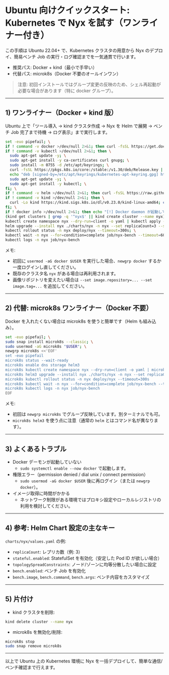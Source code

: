 # Ubuntu 向けクイックスタート: Kubernetes で Nyx を試す（ワンライナー付き）

この手順は Ubuntu 22.04+ で、Kubernetes クラスタの用意から Nyx のデプロイ、簡易ベンチ Job の実行・ログ確認までを一気通貫で行います。

- 推奨パス: Docker + kind（最小で手早い）
- 代替パス: microk8s（Docker 不要のオールインワン）

> 注意: 初回インストールではグループ変更の反映のため、シェル再起動が必要な場合があります（特に docker グループ）。

---

## 1) ワンライナー（Docker + kind 版）

Ubuntu 上で「ツール導入 → kind クラスタ作成 → Nyx を Helm で展開 → ベンチ Job 完了まで待機 → ログ表示」まで実行します。

```bash
set -euo pipefail; \
if ! command -v docker >/dev/null 2>&1; then curl -fsSL https://get.docker.com | sh; sudo usermod -aG docker "$USER"; fi; \
if ! command -v kubectl >/dev/null 2>&1; then \
  sudo apt-get update -y; \
  sudo apt-get install -y ca-certificates curl gnupg; \
  sudo install -m 0755 -d /etc/apt/keyrings; \
  curl -fsSL https://pkgs.k8s.io/core:/stable:/v1.30/deb/Release.key | sudo gpg --dearmor -o /etc/apt/keyrings/kubernetes-apt-keyring.gpg; \
  echo "deb [signed-by=/etc/apt/keyrings/kubernetes-apt-keyring.gpg] https://pkgs.k8s.io/core:/stable:/v1.30/deb/ /" | sudo tee /etc/apt/sources.list.d/kubernetes.list >/dev/null; \
  sudo apt-get update -y; \
  sudo apt-get install -y kubectl; \
fi; \
if ! command -v helm >/dev/null 2>&1; then curl -fsSL https://raw.githubusercontent.com/helm/helm/main/scripts/get-helm-3 | bash; fi; \
if ! command -v kind >/dev/null 2>&1; then \
  curl -Lo kind https://kind.sigs.k8s.io/dl/v0.23.0/kind-linux-amd64; chmod +x kind; sudo mv kind /usr/local/bin/; \
fi; \
if ! docker info >/dev/null 2>&1; then echo "[!] Docker daemon が起動していません。'sudo systemctl start docker' などで起動してください。"; exit 1; fi; \
(kind get clusters | grep -q '^nyx$' || kind create cluster --name nyx); \
kubectl create namespace nyx --dry-run=client -o yaml | kubectl apply -f -; \
helm upgrade --install nyx ./charts/nyx -n nyx --set replicaCount=3 --set bench.enabled=true; \
kubectl rollout status -n nyx deploy/nyx --timeout=300s; \
kubectl wait -n nyx --for=condition=complete job/nyx-bench --timeout=600s; \
kubectl logs -n nyx job/nyx-bench
```

メモ:
- 初回に `usermod -aG docker $USER` を実行した場合、`newgrp docker` するか一度ログインし直してください。
- 既存のクラスタ名 `nyx` がある場合は再利用されます。
- 画像リポジトリを変えたい場合は `--set image.repository=... --set image.tag=...` を追加してください。

---

## 2) 代替: microk8s ワンライナー（Docker 不要）

Docker を入れたくない場合は microk8s を使うと簡単です（Helm も組み込み）。

```bash
set -euo pipefail; \
sudo snap install microk8s --classic; \
sudo usermod -aG microk8s "$USER"; \
newgrp microk8s <<'EOF'
set -euo pipefail
microk8s status --wait-ready
microk8s enable dns storage helm3
microk8s kubectl create namespace nyx --dry-run=client -o yaml | microk8s kubectl apply -f -
microk8s helm3 upgrade --install nyx ./charts/nyx -n nyx --set replicaCount=3 --set bench.enabled=true
microk8s kubectl rollout status -n nyx deploy/nyx --timeout=300s
microk8s kubectl wait -n nyx --for=condition=complete job/nyx-bench --timeout=600s
microk8s kubectl logs -n nyx job/nyx-bench
EOF
```

メモ:
- 初回は `newgrp microk8s` でグループ反映しています。別ターミナルでも可。
- `microk8s helm3` を使う点に注意（通常の `helm` とはコマンド名が異なります）。

---

## 3) よくあるトラブル

- Docker デーモンが起動していない
  - `sudo systemctl enable --now docker` で起動します。
- 権限エラー（permission denied / dial unix / connect permission）
  - `sudo usermod -aG docker $USER` 後に再ログイン（または `newgrp docker`）。
- イメージ取得に時間がかかる
  - ネットワーク制限がある環境ではプロキシ設定やローカルレジストリの利用を検討してください。

---

## 4) 参考: Helm Chart 設定の主なキー

`charts/nyx/values.yaml` の例:
- `replicaCount`: レプリカ数（例: 3）
- `stateful.enabled`: StatefulSet を有効化（安定した Pod ID が欲しい場合）
- `topologySpreadConstraints`: ノード/ゾーンに均等分散したい場合に設定
- `bench.enabled`: ベンチ Job を有効化
- `bench.image`, `bench.command`, `bench.args`: ベンチ内容をカスタマイズ

---

## 5) 片付け

- kind クラスタを削除:

```bash
kind delete cluster --name nyx
```

- microk8s を無効化/削除:

```bash
microk8s stop
sudo snap remove microk8s
```

---

以上で Ubuntu 上の Kubernetes 環境に Nyx を一括デプロイして、簡単な通信/ベンチ確認まで行えます。
